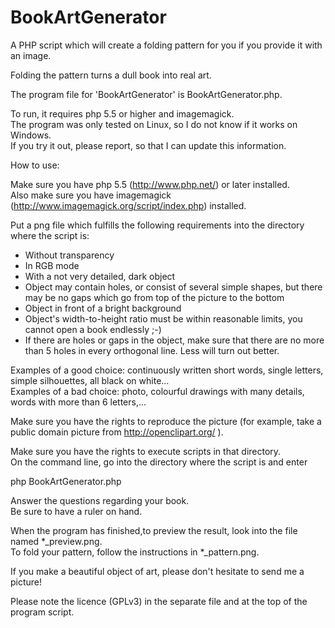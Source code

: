 BookArtGenerator
================

A PHP script which will create a folding pattern for you if you provide it with an image.

Folding the pattern turns a dull book into real art.


The program file for 'BookArtGenerator' is BookArtGenerator.php. 

To run, it requires php 5.5 or higher and imagemagick.  
The program was only tested on Linux, so I do not know if it works on Windows.  
If you try it out, please report, so that I can update this information.

How to use:

Make sure you have php 5.5 (http://www.php.net/) or later installed.   
Also make sure you have imagemagick (http://www.imagemagick.org/script/index.php) installed. 

Put a png file which fulfills the following requirements into the directory where the script is:

- Without transparency
- In RGB mode
- With a not very detailed, dark object 
- Object may contain holes, or consist of several simple shapes, but there may be no gaps which go from top of the picture to the bottom
- Object in front of a bright background
- Object's width-to-height ratio must be within reasonable limits, you cannot open a book endlessly ;-)
- If there are holes or gaps in the object, make sure that there are no more than 5 holes in every orthogonal line. Less will turn out better.

Examples of a good choice: continuously written short words, single letters, simple silhouettes, all black on white...  
Examples of a bad choice: photo, colourful drawings with many details, words with more than 6 letters,...


Make sure you have the rights to reproduce the picture (for example, take a public domain picture from http://openclipart.org/ ).

Make sure you have the rights to execute scripts in that directory.   
On the command line, go into the directory where the script is and enter
 
php BookArtGenerator.php
 
Answer the questions regarding your book.  
Be sure to have a ruler on hand. 

When the program has finished,to preview the result, look into the file named \*\_preview.png.  
To fold your pattern, follow the instructions in \*\_pattern.png.
 
If you make a beautiful object of art, please don't hesitate to send me a picture!

Please note the licence (GPLv3) in the separate file and at the top of the program script.
